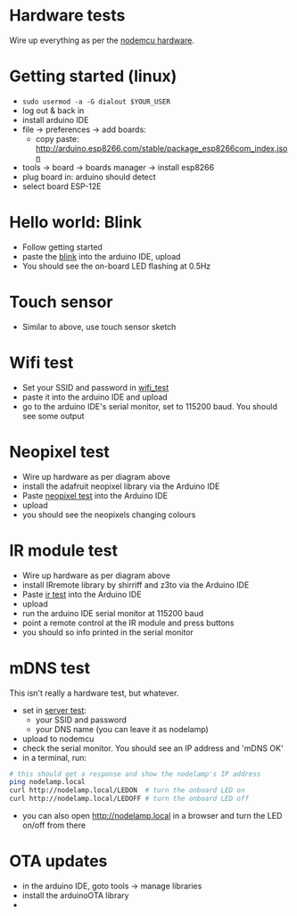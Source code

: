 # Hardware tests

Wire up everything as per the [nodemcu hardware](./nodemcu_hardware.md).

# Getting started (linux)
- `sudo usermod -a -G dialout $YOUR_USER`
- log out & back in
- install arduino IDE
- file -> preferences -> add boards:
    - copy paste: http://arduino.esp8266.com/stable/package_esp8266com_index.json
- tools -> board -> boards manager -> install esp8266
- plug board in: arduino should detect
- select board ESP-12E

# Hello world: Blink
- Follow getting started
- paste the [blink](./blink.ino) into the arduino IDE, upload
- You should see the on-board LED flashing at 0.5Hz

# Touch sensor
- Similar to above, use touch sensor sketch

# Wifi test
- Set your SSID and password in [wifi_test](./wifi_test.ino)
- paste it into the arduino IDE and upload
- go to the arduino IDE's serial monitor, set to 115200 baud. You should see
  some output

# Neopixel test
- Wire up hardware as per diagram above
- install the adafruit neopixel library via the Arduino IDE
- Paste [neopixel test](./neopixel_test.ino) into the Arduino IDE
- upload
- you should see the neopixels changing colours

# IR module test
- Wire up hardware as per diagram above
- install IRremote library by shirriff and z3to via the Arduino IDE
- Paste [ir test](./ir_test.ino) into the Arduino IDE
- upload
- run the arduino IDE serial monitor at 115200 baud
- point a remote control at the IR module and press buttons
- you should so info printed in the serial monitor

# mDNS test
This isn't really a hardware test, but whatever.

- set in [server test](./server_test.ino):
    - your SSID and password
    - your DNS name (you can leave it as nodelamp)
- upload to nodemcu
- check the serial monitor. You should see an IP address and 'mDNS OK'
- in a terminal, run:
```sh
# this should get a response and show the nodelamp's IP address
ping nodelamp.local
curl http://nodelamp.local/LEDON  # turn the onboard LED on
curl http://nodelamp.local/LEDOFF # turn the onboard LED off
```
- you can also open http://nodelamp.local in a browser and turn the LED on/off
  from there

# OTA updates
- in the arduino IDE, goto tools -> manage libraries
- install the arduinoOTA library
- 